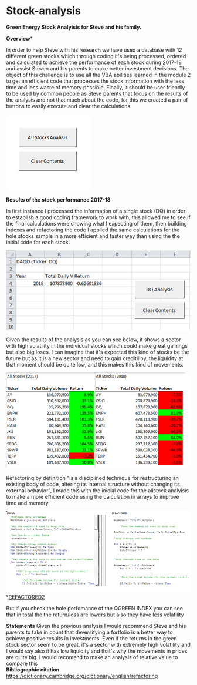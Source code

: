 # Stock-analysis
**Green Energy Stock Analyisis for Steve and his family.**

**Overview***

In order to help Steve with his research we have used a database with 12 different green stocks which through coding it's being processed, ordered and calculated to achieve the performance of each stock during 2017-18 and assist Steven and his parents to make better investment decisions. The object of this challenge is to use all the VBA abilities learned in the module 2 to get an efficient code that processes the stock information with the less time and less waste of memory possible. Finally, it should be user friendly to be used by common people as Steve parents that focus on the results of the analysis and not that much about the code, for this we created a pair of buttons to easily execute and clear the calculations.

![Buttons](https://github.com/franciscomg90/Stock-analysis/blob/main/BUTTONS.PNG)

**Results of the stock performance 2017-18**

In first instance I processed the information of a single stock (DQ) in order to establish a good coding framework to work with, this allowed me to see if the final calculations were showing what I expecting of them, then building indexes and refactoring the code I applied the same calculations for the hole stocks sample in a more efficient and faster way than using the the initial code for each stock.

![DQ Analysis](https://github.com/franciscomg90/Stock-analysis/blob/main/DQAnalysis.PNG)

Given the results of the analysis as you can see below, it shows a sector with high volatility in the individual stocks which could make great gainings but also big loses. I can imagine that it's expected this kind of stocks be the future but as it is a new sector and need to gain creditiliby, the liquidity at that moment should be quite low, and this makes this kind of movements. 

![Stocks_17_18](https://github.com/franciscomg90/Stock-analysis/blob/main/STOCKS%20PERFORMANCE%2017-18.png)

Refactoring by definition "is a disciplined technique for restructuring an existing body of code, altering its internal structure without changing its external behavior", I made this with the inicial code for the allstock analyisis to make a more efficient code using the calculation in arrays to improve time and memory 

![REFACTORED1](https://github.com/franciscomg90/Stock-analysis/blob/main/REFACTORED%201.PNG)
°[REFACTORED2](https://github.com/franciscomg90/Stock-analysis/blob/main/REFACTORED%202.PNG)

But if you check the hole perfomance of the QGREEN INDEX you can see that in total the the return/loss are lowers but also they have less volatility
 
**Statements**
Given the previous analysis I would recommend Steve and his parents to take in count that deversifying a fortfolio is a better way to achieve positive results in investments. Even if the returns in the green stock sector seem to be great, it's a sector with extremely high volatility and I would say also it has low liquidity and that's why the movements in prices are quite big. I would recomend to make an analysis of relative value to compare this  
**Bibliographic citation**
https://dictionary.cambridge.org/dictionary/english/refactoring
